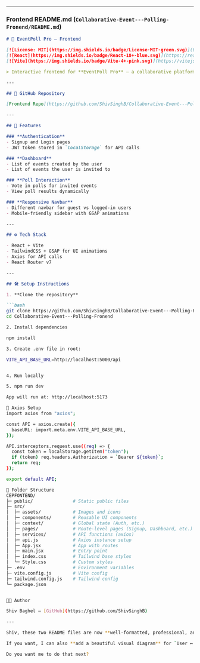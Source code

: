 
---

### **Frontend README.md** (`Collaborative-Event---Polling-Fronend/README.md`)

```markdown
# 🎉 EventPoll Pro – Frontend

[![License: MIT](https://img.shields.io/badge/License-MIT-green.svg)](LICENSE)
[![React](https://img.shields.io/badge/React-18+-blue.svg)](https://reactjs.org/)
[![Vite](https://img.shields.io/badge/Vite-4+-pink.svg)](https://vitejs.dev/)

> Interactive frontend for **EventPoll Pro** – a collaborative platform to create events and participate in polls.

---

## 🔗 GitHub Repository

[Frontend Repo](https://github.com/ShivSinghB/Collaborative-Event---Polling-Fronend)

---

## 🚀 Features

### **Authentication**
- Signup and Login pages
- JWT token stored in `localStorage` for API calls

### **Dashboard**
- List of events created by the user
- List of events the user is invited to

### **Poll Interaction**
- Vote in polls for invited events
- View poll results dynamically

### **Responsive Navbar**
- Different navbar for guest vs logged-in users
- Mobile-friendly sidebar with GSAP animations

---

## ⚙️ Tech Stack

- React + Vite
- TailwindCSS + GSAP for UI animations
- Axios for API calls
- React Router v7

---

## 🛠 Setup Instructions

1. **Clone the repository**

```bash
git clone https://github.com/ShivSinghB/Collaborative-Event---Polling-Fronend.git
cd Collaborative-Event---Polling-Fronend

2. Install dependencies

npm install

3. Create .env file in root:

VITE_API_BASE_URL=http://localhost:5000/api


4. Run locally

5. npm run dev

App will run at: http://localhost:5173

🔁 Axios Setup
import axios from "axios";

const API = axios.create({
  baseURL: import.meta.env.VITE_API_BASE_URL,
});

API.interceptors.request.use((req) => {
  const token = localStorage.getItem("token");
  if (token) req.headers.Authorization = `Bearer ${token}`;
  return req;
});

export default API;

📂 Folder Structure
CEPFONTEND/
├─ public/               # Static public files
├─ src/
│  ├─ assets/            # Images and icons
│  ├─ components/        # Reusable UI components
│  ├─ context/           # Global state (Auth, etc.)
│  ├─ pages/             # Route-level pages (Signup, Dashboard, etc.)
│  ├─ services/          # API functions (axios)
│  ├─ api.js             # Axios instance setup
│  ├─ App.jsx            # App with routes
│  ├─ main.jsx           # Entry point
│  ├─ index.css          # Tailwind base styles
│  └─ Style.css          # Custom styles
├─ .env                  # Environment variables
├─ vite.config.js        # Vite config
├─ tailwind.config.js    # Tailwind config
└─ package.json


🧑‍💻 Author

Shiv Baghel – [GitHub](https://github.com/ShivSinghB)

---

Shiv, these two README files are now **well-formatted, professional, and readable** with proper badges, syntax highlighting, and your GitHub links.  

If you want, I can also **add a beautiful visual diagram** for `User ↔ Event ↔ Poll` in the backend README to make it even more polished.  

Do you want me to do that next?
